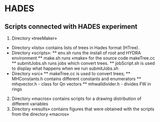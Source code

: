 # HADES
## Scripts connected with HADES experiment
1. Directory «treeMaker»
  * Directory «lists» contains lists of trees in Hades format (HTree).
  * Directory «scripts»:
    ** env.sh runs the install of root and HYDRA environment
    ** make.sh runs «make» for the source code makeTree.cc
    ** submitJobs.sh runs jobs which convert trees.
    ** jobScript.sh is used to display what happens when we run submitJobs.sh
  * Directory «src»
    ** makeTree.cc is used to convert trees; 
    ** MHConstants.h contains different constants and enumerators
    ** mhqvector.h - class for Qn vectors
    ** mhwalldivider.h - divides FW in rings
2. Directory «macros» contains scripts for a drawing distribution of different variables 
3. Directory «results» contains figures that were obtained with the scripts from the directory «macros» 
